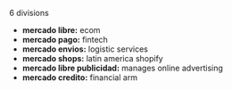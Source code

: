 





6 divisions
- **mercado libre:** ecom
- **mercado pago:** fintech
- **mercado envios:** logistic services
- **mercado shops:** latin america shopify
- **mercado libre publicidad:** manages online advertising
- **mercado credito:** financial arm
